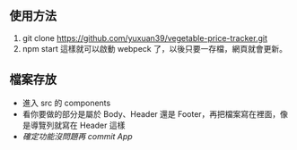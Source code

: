 ## 使用方法
1. git clone https://github.com/yuxuan39/vegetable-price-tracker.git
2. npm start
這樣就可以啟動 webpeck 了，以後只要一存檔，網頁就會更新。

## 檔案存放
* 進入 src 的 components
* 看你要做的部分是屬於 Body、Header 還是 Footer，再把檔案寫在裡面，像是導覽列就寫在 Header 這樣
* _確定功能沒問題再 commit App_




